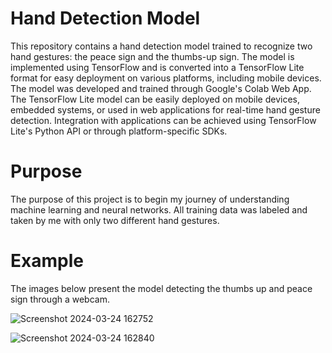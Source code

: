 # Hand Detection Model
This repository contains a hand detection model trained to recognize two hand gestures: the peace sign and the thumbs-up sign. The model is implemented using TensorFlow and is converted into a TensorFlow Lite format for easy deployment on various platforms, including mobile devices. The model was developed and trained through Google's Colab Web App. The TensorFlow Lite model can be easily deployed on mobile devices, embedded systems, or used in web applications for real-time hand gesture detection. Integration with applications can be achieved using TensorFlow Lite's Python API or through platform-specific SDKs.

# Purpose
The purpose of this project is to begin my journey of understanding machine learning and neural networks. All training data was labeled and taken by me with only two different hand gestures. 

# Example
The images below present the model detecting the thumbs up and peace sign through a webcam.

![Screenshot 2024-03-24 162752](https://github.com/PrinceDinali/Hand-Detection-Model/assets/96704240/9ebe29c9-2f60-4282-8b2b-90912da30b2b)

![Screenshot 2024-03-24 162840](https://github.com/PrinceDinali/Hand-Detection-Model/assets/96704240/f5ab8f06-9943-4d24-ada9-97c3c7486a89)
